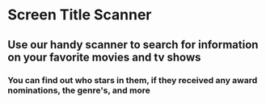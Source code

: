 # Screen Title Scanner

## Use our handy scanner to search for information on your favorite movies and tv shows

### You can find out who stars in them, if they received any award nominations, the genre's, and more